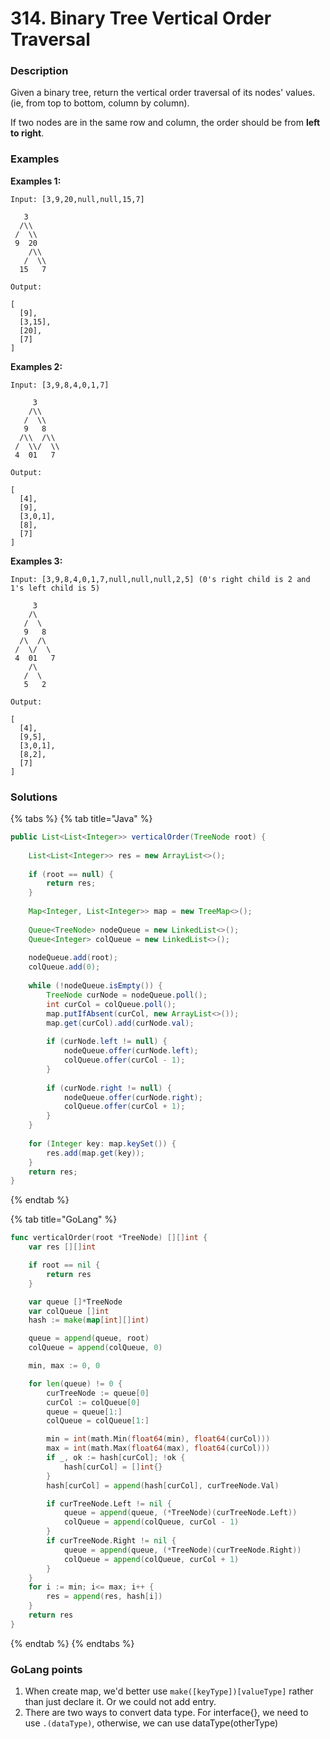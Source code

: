 # 314. Binary Tree Vertical Order Traversal

### Description

Given a binary tree, return the vertical order traversal of its nodes' values. \(ie, from top to bottom, column by column\).

If two nodes are in the same row and column, the order should be from **left to right**.

### Examples

**Examples 1:**

```text
Input: [3,9,20,null,null,15,7]

   3
  /\\
 /  \\
 9  20
    /\\
   /  \\
  15   7 

Output:

[
  [9],
  [3,15],
  [20],
  [7]
]

```

**Examples 2:**

```text
Input: [3,9,8,4,0,1,7]

     3
    /\\
   /  \\
   9   8
  /\\  /\\
 /  \\/  \\
 4  01   7 

Output:

[
  [4],
  [9],
  [3,0,1],
  [8],
  [7]
]

```

**Examples 3:**

```text
Input: [3,9,8,4,0,1,7,null,null,null,2,5] (0's right child is 2 and 1's left child is 5)

     3
    /\
   /  \
   9   8
  /\  /\
 /  \/  \
 4  01   7
    /\
   /  \
   5   2

Output:

[
  [4],
  [9,5],
  [3,0,1],
  [8,2],
  [7]
]
```

### Solutions

{% tabs %}
{% tab title="Java" %}
```java
public List<List<Integer>> verticalOrder(TreeNode root) {
    
    List<List<Integer>> res = new ArrayList<>();
    
    if (root == null) {
        return res;
    }
    
    Map<Integer, List<Integer>> map = new TreeMap<>();
    
    Queue<TreeNode> nodeQueue = new LinkedList<>();
    Queue<Integer> colQueue = new LinkedList<>();
    
    nodeQueue.add(root);
    colQueue.add(0);
    
    while (!nodeQueue.isEmpty()) {
        TreeNode curNode = nodeQueue.poll();
        int curCol = colQueue.poll();
        map.putIfAbsent(curCol, new ArrayList<>());
        map.get(curCol).add(curNode.val);
        
        if (curNode.left != null) {
            nodeQueue.offer(curNode.left);
            colQueue.offer(curCol - 1);
        }
        
        if (curNode.right != null) {
            nodeQueue.offer(curNode.right);
            colQueue.offer(curCol + 1);
        }
    }
    
    for (Integer key: map.keySet()) {
        res.add(map.get(key));
    }
    return res;
}
```
{% endtab %}

{% tab title="GoLang" %}
```go
func verticalOrder(root *TreeNode) [][]int {
	var res [][]int

	if root == nil {
		return res
	}

	var queue []*TreeNode
	var colQueue []int
	hash := make(map[int][]int)

	queue = append(queue, root)
	colQueue = append(colQueue, 0)

	min, max := 0, 0

	for len(queue) != 0 {
		curTreeNode := queue[0]
		curCol := colQueue[0]
		queue = queue[1:]
		colQueue = colQueue[1:]

		min = int(math.Min(float64(min), float64(curCol)))
		max = int(math.Max(float64(max), float64(curCol)))
		if _, ok := hash[curCol]; !ok {
			hash[curCol] = []int{}
		}
		hash[curCol] = append(hash[curCol], curTreeNode.Val)

		if curTreeNode.Left != nil {
			queue = append(queue, (*TreeNode)(curTreeNode.Left))
			colQueue = append(colQueue, curCol - 1)
		}
		if curTreeNode.Right != nil {
			queue = append(queue, (*TreeNode)(curTreeNode.Right))
			colQueue = append(colQueue, curCol + 1)
		}
	}
	for i := min; i<= max; i++ {
		res = append(res, hash[i])
	}
	return res
}
```
{% endtab %}
{% endtabs %}

### GoLang points

1. When create map, we'd better use `make([keyType])[valueType]` rather than just declare it. Or we could not add entry.
2. There are two ways to convert data type. For interface{}, we need to use `.(dataType)`, otherwise, we can use dataType\(otherType\)

